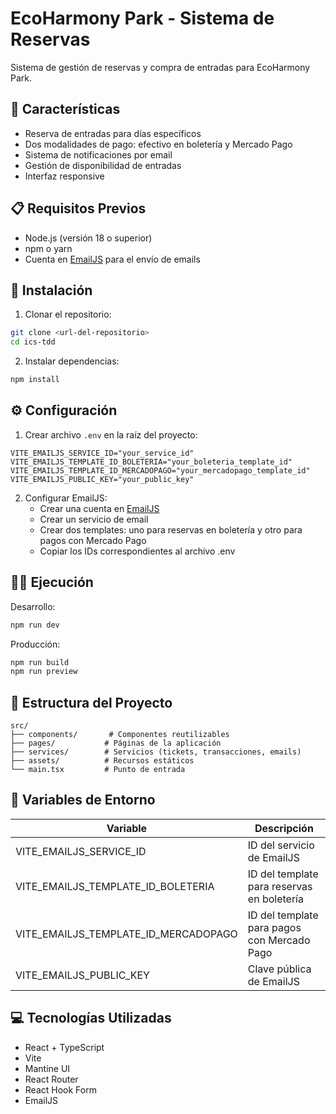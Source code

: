 # EcoHarmony Park - Sistema de Reservas

Sistema de gestión de reservas y compra de entradas para EcoHarmony Park.

## 🌟 Características

- Reserva de entradas para días específicos
- Dos modalidades de pago: efectivo en boletería y Mercado Pago
- Sistema de notificaciones por email
- Gestión de disponibilidad de entradas
- Interfaz responsive

## 📋 Requisitos Previos

- Node.js (versión 18 o superior)
- npm o yarn
- Cuenta en [EmailJS](https://www.emailjs.com/) para el envío de emails

## 🚀 Instalación

1. Clonar el repositorio:
```bash
git clone <url-del-repositorio>
cd ics-tdd
```

2. Instalar dependencias:
```bash
npm install
```

## ⚙️ Configuración

1. Crear archivo `.env` en la raíz del proyecto:
```env
VITE_EMAILJS_SERVICE_ID="your_service_id"
VITE_EMAILJS_TEMPLATE_ID_BOLETERIA="your_boleteria_template_id"
VITE_EMAILJS_TEMPLATE_ID_MERCADOPAGO="your_mercadopago_template_id"
VITE_EMAILJS_PUBLIC_KEY="your_public_key"
```

2. Configurar EmailJS:
   - Crear una cuenta en [EmailJS](https://www.emailjs.com/)
   - Crear un servicio de email
   - Crear dos templates: uno para reservas en boletería y otro para pagos con Mercado Pago
   - Copiar los IDs correspondientes al archivo .env

## 🏃‍♂️ Ejecución

Desarrollo:
```bash
npm run dev
```

Producción:
```bash
npm run build
npm run preview
```

## 📁 Estructura del Proyecto

```
src/
├── components/       # Componentes reutilizables
├── pages/           # Páginas de la aplicación
├── services/        # Servicios (tickets, transacciones, emails)
├── assets/          # Recursos estáticos
└── main.tsx         # Punto de entrada
```

## 🔑 Variables de Entorno

| Variable | Descripción |
|----------|-------------|
| VITE_EMAILJS_SERVICE_ID | ID del servicio de EmailJS |
| VITE_EMAILJS_TEMPLATE_ID_BOLETERIA | ID del template para reservas en boletería |
| VITE_EMAILJS_TEMPLATE_ID_MERCADOPAGO | ID del template para pagos con Mercado Pago |
| VITE_EMAILJS_PUBLIC_KEY | Clave pública de EmailJS |

## 💻 Tecnologías Utilizadas

- React + TypeScript
- Vite
- Mantine UI
- React Router
- React Hook Form
- EmailJS
